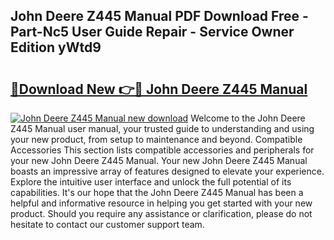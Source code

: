 ## John Deere Z445 Manual PDF Download Free - Part-Nc5 User Guide Repair - Service Owner Edition yWtd9

# <h2><a href="http://bc25828.oget.top/?id=John+Deere+Z445+Manual">🔗Download New 👉🔴 John Deere Z445 Manual</a></h2>

[![John Deere Z445 Manual new download](https://i.imgur.com/5g1atiW.png)](http://bc25828.oget.top/?id=John+Deere+Z445+Manual)
Welcome to the John Deere Z445 Manual user manual, your trusted guide to understanding and using your new product, from setup to maintenance and beyond. Compatible Accessories This section lists compatible accessories and peripherals for your new John Deere Z445 Manual. Your new John Deere Z445 Manual boasts an impressive array of features designed to elevate your experience. Explore the intuitive user interface and unlock the full potential of its capabilities. It's our hope that the John Deere Z445 Manual has been a helpful and informative resource in helping you get started with your new product. Should you require any assistance or clarification, please do not hesitate to contact our customer support team.
